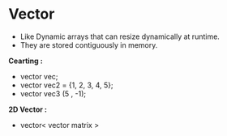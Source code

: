 # Vector  
- Like Dynamic arrays that can resize dynamically at runtime.           
- They are stored contiguously in memory.       

**Cearting :**      
- vector<int> vec;          
- vector<int> vec2 = {1, 2, 3, 4, 5};           
- vector<int> vec3 (5 , -1);                    

**2D Vector :**         
- vector< vector<int> matrix >      
